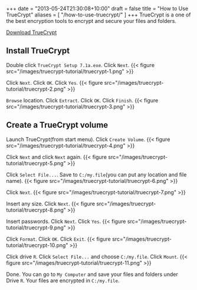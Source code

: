 +++
date = "2013-05-24T21:30:08+10:00"
draft = false
title = "How to Use TrueCrypt"
aliases = [
    "/how-to-use-truecrypt/"
]
+++
TrueCrypt is a one of the best encryption tools to encrypt and secure your files and folders.

[Download TrueCrypt](https://www.grc.com/misc/truecrypt/TrueCrypt%20Setup%207.1a.exe)

## Install TrueCrypt

Double click `TrueCrypt Setup 7.1a.exe`. Click `Next`.
{{< figure src="/images/truecrypt-tutorial/truecrypt-1.png" >}}
<!--more-->
Click `Next`. Click `OK`. Click `Yes`.
{{< figure src="/images/truecrypt-tutorial/truecrypt-2.png" >}}

`Browse` location. Click `Extract`. Click `OK`. Click `Finish`.
{{< figure src="/images/truecrypt-tutorial/truecrypt-3.png" >}}

## Create a TrueCrypt volume

Launch TrueCrypt(from start menu). Click `Create Volume`.
{{< figure src="/images/truecrypt-tutorial/truecrypt-4.png" >}}

Click `Next` and click `Next` again.
{{< figure src="/images/truecrypt-tutorial/truecrypt-5.png" >}}

Click `Select File...`. Save to `C:/my.file`(you can put any location and file name).
{{< figure src="/images/truecrypt-tutorial/truecrypt-6.png" >}}

Click `Next`.
{{< figure src="/images/truecrypt-tutorial/truecrypt-7.png" >}}

Insert any size. Click `Next`.
{{< figure src="/images/truecrypt-tutorial/truecrypt-8.png" >}}

Insert passwords. Click `Next`. Click `Yes`.
{{< figure src="/images/truecrypt-tutorial/truecrypt-9.png" >}}

Click `Format`. Click `OK`. Click `Exit`.
{{< figure src="/images/truecrypt-tutorial/truecrypt-10.png" >}}

Click drive `R`. Click `Select File...` and choose `C:/my.file`. Click `Mount`.
{{< figure src="/images/truecrypt-tutorial/truecrypt-11.png" >}}

Done. You can go to `My Computer` and save your files and folders under Drive `R`. Your files are encrypted in `C:/my.file`.